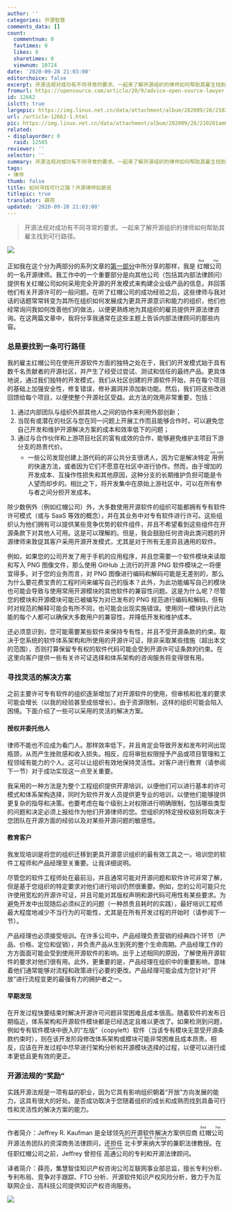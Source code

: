 ```yaml
---
author: ''
categories: 开源智慧
comments_data: []
count:
  commentnum: 0
  favtimes: 0
  likes: 0
  sharetimes: 0
  viewnum: 10724
date: '2020-09-28 21:03:00'
editorchoice: false
excerpt: 开源法规对成功有不同寻常的要求。一起来了解开源组织的律师如何帮助其雇主找到可行路径。
fromurl: https://opensource.com/article/20/9/advice-open-source-lawyer
id: 12662
islctt: true
largepic: https://img.linux.net.cn/data/attachment/album/202009/28/210201am63of6hhhw51svo.jpg
url: /article-12662-1.html
pic: https://img.linux.net.cn/data/attachment/album/202009/28/210201am63of6hhhw51svo.jpg.thumb.jpg
related:
- displayorder: 0
  raid: 12585
reviewer: ''
selector: ''
summary: 开源法规对成功有不同寻常的要求。一起来了解开源组织的律师如何帮助其雇主找到可行路径。
tags:
- 律师
thumb: false
title: 如何寻找可行之路？开源律师如是说
titlepic: true
translator: 薛亮
updated: '2020-09-28 21:03:00'
---
```



> 
> 开源法规对成功有不同寻常的要求。一起来了解开源组织的律师如何帮助其雇主找到可行路径。
> 
> 
> 


![](/data/attachment/album/202009/28/210201am63of6hhhw51svo.jpg)


正如我在这个分为两部分的系列文章的[第一部分](/article-12585-1.html)中所分享的那样，我是<ruby> 红帽公司 <rp>  （ </rp> <rt>  Red Hat </rt> <rp>  ） </rp></ruby>的一名开源律师。我工作中的一个重要部分是向其他公司（包括其内部法律顾问）提供有关红帽公司如何采用完全开源的开发模式来构建企业级产品的信息，并回答他们有关开源许可的一般问题。在听了红帽公司的成功经验之后，这些律师与我对话的话题常常转变为其所在组织如何发展成为更具开源意识和能力的组织，他们也经常询问我如何改善他们的做法，以便更熟练地为其组织的雇员提供开源法律咨询。在这两篇文章中，我将分享我通常在这些主题上告诉内部法律顾问的那些内容。


### 总是要找到一条可行路径


我的雇主红帽公司在使用开源软件方面的独特之处在于，我们的开发模式始于具有数千名贡献者的开源社区，并产生了经受过尝试、测试和信任的最终产品。更具体地说，通过我们独特的开发模式，我们从社区创建的开源软件开始，并在每个项目的基础上加强安全性，修复错误，修补漏洞并添加新功能。然后，我们将这些改进回馈给每个项目，以便使整个开源社区受益。此方法的效用非常重要，包括：


1. 通过内部团队与组织外部其他人之间的协作来利用外部创新；
2. 当现有或潜在的社区与您在同一问题上开展工作而且能够合作时，可以避免您自己开发和维护开源解决方案的成本和效率低下的问题；
3. 通过与合作伙伴和上游项目社区的富有成效的合作，能够避免维护主项目下游分支的昂贵代价。
	* 一些公司发现创建上游代码的非公共分支很诱人，因为它是解决特定<ruby> 用例 <rt>  use case </rt></ruby>的快速方法，或者因为它们不愿意在社区中进行协作。然而，由于增加的开发成本、互操作性损失和其他原因，这种分支的长期维护负担可能是令人望而却步的。相比之下，将开发集中在原始上游社区中，可以在所有参与者之间分担开发成本。


除少数例外（例如红帽公司）外，大多数使用开源软件的组织可能都拥有专有软件许可模式（或与 SaaS 等效的概念），并在其业务中对专有软件进行许可。这些组织认为他们拥有可以提供某些竞争优势的软件组件，并且不希望看到这些组件在开源条款下对其他人可用。这是可以理解的。但是，我会鼓励任何咨询此类问题的开源律师来敦促其客户采用开源开发模式，尤其是对于所有无差异且通用的软件。


例如，如果您的公司开发了用于手机的应用程序，并且您需要一个软件模块来读取和写入 PNG 图像文件，那么使用 GitHub 上流行的开源 PNG 软件模块之一将便宜得多。对于您的业务而言，对 PNG 图像进行编码和解码可能是无差别的，那么为什么要花费宝贵的工程时间来编写自己的版本？此外，为此功能编写自己的模块也可能会导致与使用常用开源模块的其他软件的兼容性问题。这是为什么呢？尽管您的模块和开源模块可能已被编写为对已发布的 PNG 规范进行编码和解码，但有时对规范的解释可能会有所不同，也可能会出现实施错误。使用同一模块执行此功能的每个人都可以确保大多数用户的兼容性，并降低开发和维护成本。


还必须意识到，您可能需要某些软件来保持专有性，并且不受开源条款的约束。取决于您系统的软件体系架构和所使用的开源许可证，除非采取某些措施（超出本文的范围），否则打算保留专有权的软件代码可能会受到开源许可证条款的约束。在这里向客户提供一些有关许可证选择和体系架构的咨询服务将变得很有用。


### 寻找灵活的解决方案


之前主要许可专有软件的组织逐渐增加了对开源软件的使用，但审核和批准的要求可能会增长（以我的经验甚至成倍增长）。由于资源限制，这样的组织可能会陷入困境。下面介绍了一些可以采用的灵活的解决方案。


#### 授权并委托他人


律师不能也不应成为看门人。那样效率低下，并且肯定会导致开发和发布时间出现瓶颈，从而产生挫败感和收入损失。相反，应将审批权限授予产品或项目管理和工程领域有能力的个人。这可以让组织有效地保持灵活性。对客户进行教育（请参阅下一节）对于成功实现这一点至关重要。


我采用的一种方法是为整个工程组织提供开源培训，以便他们可以进行基本的许可模式和体系架构选择，同时为软件开发人员提供更专业的培训，以使他们能够提供更复杂的指导和决策。也要考虑在每个级别上对权限进行明确限制，包括哪些类型的问题和决定必须上报给作为他们开源律师的您。您组织的特定授权级别将取决于您团队在开源方面的经验以及对某些开源问题的敏感性。


#### 教育客户


我发现培训是将您的组织迁移到更具开源意识组织的最有效工具之一。培训您的软件工程师和产品经理至关重要。让我详细说明。


尽管您的软件工程师处在最前沿，并且通常可能对开源问题和软件许可非常了解，但是基于您组织的特定要求对他们进行培训仍然很重要。例如，您的公司可能只允许使用宽松的开源许可证，并且可能对其版权声明和源代码可用性有某些要求。为避免开发中出现随后必须纠正的问题（一种昂贵且耗时的实践），最好培训工程师最大程度地减少不当行为的可能性，尤其是在所有开发过程的开始时（请参阅下一节）。


产品经理也必须接受培训。在许多公司中，产品经理负责营销的经典四个环节（产品、价格、定位和促销），并负责产品从生到死的整个生命周期。产品经理工作的方方面面可能会受到使用开源软件的影响。出于上述相同的原因，了解使用开源软件的要求对他们很有用。此外，更重要的是，产品经理在组织中的重要影响，意味着他们通常能够对流程和政策进行必要的更改。产品经理可能会成为您针对“开放”进行流程变更的最强有力的拥护者之一。


#### 早期发现


在开发过程快要结束时解决开源许可问题非常困难且成本很高。随着软件的发布日期临近，体系架构和开源软件模块都是已经选定且难以更改了。如果检测到问题，例如专有软件模块中嵌入的“左版”（copyleft）软件（当该专有模块无意受开源条款约束时），则在该开发阶段修改体系架构或模块可能非常困难且成本昂贵。相反，应该在开发过程中尽早进行架构分析和开源模块选择的过程，以便可以进行成本更低且更有效的更正。


### 开源法规的“奖励”


实践开源法规是一项有益的职业，因为它具有影响组织朝着“开放”方向发展的能力，这具有很大的好处。是否成功取决于您随着组织的成长和成熟而找到具备可行性和灵活性的解决方案的能力。




---


作者简介：Jeffrey R. Kaufman 是全球领先的开源软件解决方案供应商<ruby> 红帽公司 <rp>  （ </rp> <rt>  Red Hat </rt> <rp>  ） </rp></ruby>开源法务团队的资深商务法律顾问，还担任<ruby> 北卡罗来纳大学 <rp>  （ </rp> <rt>  University of North Carolina </rt> <rp>  ） </rp></ruby>的兼职法律教授。在任职红帽公司之前，Jeffrey 曾担任<ruby> 高通公司 <rp>  （ </rp> <rt>  Qualcomm </rt> <rp>  ） </rp></ruby>的专利和开源法律顾问。 


译者简介：薛亮，集慧智佳知识产权咨询公司互联网事业部总监，擅长专利分析、专利布局、竞争对手跟踪、FTO 分析、开源软件知识产权风险分析，致力于为互联网企业、高科技公司提供知识产权咨询服务。


![](/data/attachment/album/202009/06/095405uj1gaui7eyuqhs91.png)
